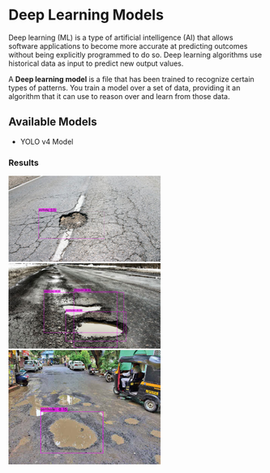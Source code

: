 # Deep Learning Models

Deep learning (ML) is a type of artificial intelligence (AI) that allows software applications to become more accurate at predicting outcomes without being explicitly programmed to do so. Deep learning algorithms use historical data as input to predict new output values.

A **Deep learning model** is a file that has been trained to recognize certain types of patterns. You train a model over a set of data, providing it an algorithm that it can use to reason over and learn from those data.

## Available Models

- YOLO v4 Model

### Results

<img src="Yolov4/results/predictions (1).jpg" width="300"/> <img src="Yolov4/results/predictions (3).jpg" width="300"/> <img src="Yolov4/results/predictions (4).jpg" width="300"/>
